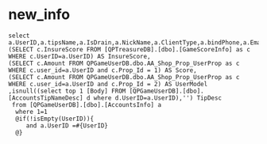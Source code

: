 new_info
===
	select a.UserID,a.tipsName,a.IsDrain,a.NickName,a.ClientType,a.bindPhone,a.Email,
	(SELECT c.InsureScore FROM [QPTreasureDB].[dbo].[GameScoreInfo] as c WHERE c.UserID=a.UserID) AS InsureScore,
	(SELECT c.Amount FROM QPGameUserDB.dbo.AA_Shop_Prop_UserProp as c WHERE c.user_id=a.UserID and c.Prop_Id = 1) AS Score,
	(SELECT c.Amount FROM QPGameUserDB.dbo.AA_Shop_Prop_UserProp as c WHERE c.user_id=a.UserID and c.Prop_Id = 2) AS UserModel
	,isnull((select top 1 [Body] FROM [QPGameUserDB].[dbo].[AccountsTipNameDesc] d where d.UserID=a.UserID),'') TipDesc
	 from [QPGameUserDB].[dbo].[AccountsInfo] a
	  where 1=1
	  @if(!isEmpty(UserID)){
		 and a.UserID =#{UserID}
	  @}